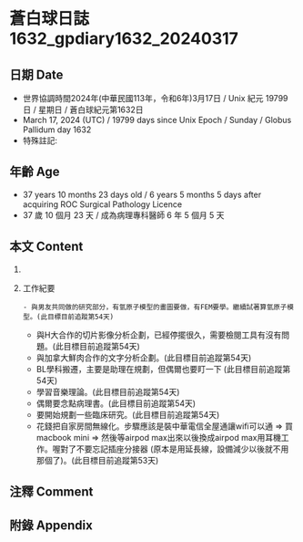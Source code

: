 [_metadata_:encoding]: - "utf-8"
[_metadata_:language]: - "zh-Hant-TW"
[_metadata_:fileformat]: - "markdown"
[_metadata_:MIME_type]: - "text/plain"
[_metadata_:markdown_version]: - "commonmark version 0.30"
[_metadata_:markdown_spec]: - "https://spec.commonmark.org/0.30/"

# 蒼白球日誌1632_gpdiary1632_20240317 #

## 日期 Date ##

* 世界協調時間2024年(中華民國113年，令和6年)3月17日 / Unix 紀元 19799 日 / 星期日 / 蒼白球紀元第1632日
* March 17, 2024 (UTC) / 19799 days since Unix Epoch / Sunday / Globus Pallidum day 1632
* 特殊註記:

## 年齡 Age ##

* 37 years 10 months 23 days old / 6 years 5 months 5 days after acquiring ROC Surgical Pathology Licence
* 37 歲 10 個月 23 天 / 成為病理專科醫師 6 年 5 個月 5 天

## 本文 Content ##

1. 

    
2. 工作紀要

       - 與男友共同做的研究部分，有氫原子模型的畫圖要做，有FEM要學。繼續試著算氫原子模型。(此目標目前追蹤第54天)
   - 與H大合作的切片影像分析企劃，已經停擺很久，需要檢閱工具有沒有問題。(此目標目前追蹤第54天)
   - 與加拿大鮮肉合作的文字分析企劃。(此目標目前追蹤第54天)
   - BL學科搬遷，主要是助理在規劃，但偶爾也要盯一下 (此目標目前追蹤第54天)
   - 學習音樂理論。(此目標目前追蹤第54天)
   - 偶爾要念點病理書。(此目標目前追蹤第54天)
   - 要開始規劃一些臨床研究。(此目標目前追蹤第54天)
   - 花錢把自家房間無線化。步驟應該是裝中華電信全屋通讓wifi可以通 => 買macbook mini => 然後等airpod max出來以後換成airpod max用耳機工作。喔對了不要忘記插座分接器 (原本是用延長線，設備減少以後就不用那個了)。(此目標目前追蹤第53天)


## 注釋 Comment ##


## 附錄 Appendix ##

